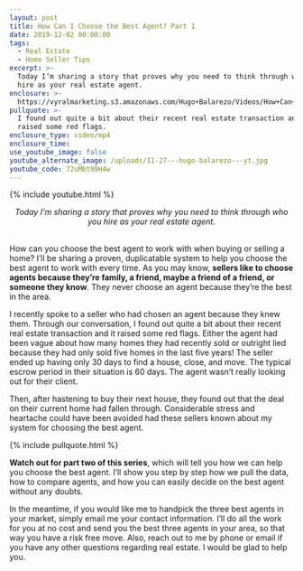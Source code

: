 ```yaml
---
layout: post
title: How Can I Choose the Best Agent? Part 1
date: 2019-12-02 00:00:00
tags:
  - Real Estate
  - Home Seller Tips
excerpt: >-
  Today I’m sharing a story that proves why you need to think through who you
  hire as your real estate agent.
enclosure: >-
  https://vyralmarketing.s3.amazonaws.com/Hugo+Balarezo/Videos/How+Can+I+Choose+the+Best+Agent_+Part+1.mp4
pullquote: >-
  I found out quite a bit about their recent real estate transaction and it
  raised some red flags.
enclosure_type: video/mp4
enclosure_time:
use_youtube_image: false
youtube_alternate_image: /uploads/11-27---hugo-balarezo---yt.jpg
youtube_code: 72uMbt99H4w
---
```


{% include youtube.html %}

<center><em>Today I&rsquo;m sharing a story that proves why you need to think through who you hire as your real estate agent.</em></center>

<br>How can you choose the best agent to work with when buying or selling a home? I’ll be sharing a proven, duplicatable system to help you choose the best agent to work with every time. As you may know, **sellers like to choose agents because they’re family, a friend, maybe a friend of a friend, or someone they know**. They never choose an agent because they’re the best in the area.

I recently spoke to a seller who had chosen an agent because they knew them. Through our conversation, I found out quite a bit about their recent real estate transaction and it raised some red flags. Either the agent had been vague about how many homes they had recently sold or outright lied because they had only sold five homes in the last five years\! The seller ended up having only 30 days to find a house, close, and move. The typical escrow period in their situation is 60 days. The agent wasn’t really looking out for their client.

Then, after hastening to buy their next house, they found out that the deal on their current home had fallen through. Considerable stress and heartache could have been avoided had these sellers known about my system for choosing the best agent.

{% include pullquote.html %}

**Watch out for part two of this series**, which will tell you how we can help you choose the best agent. I’ll show you step by step how we pull the data, how to compare agents, and how you can easily decide on the best agent without any doubts.

In the meantime, if you would like me to handpick the three best agents in your market, simply email me your contact information. I’ll do all the work for you at no cost and send you the best three agents in your area, so that way you have a risk free move. Also, reach out to me by phone or email if you have any other questions regarding real estate. I would be glad to help you.